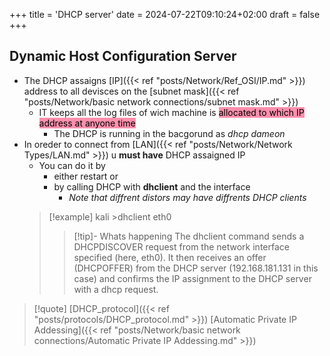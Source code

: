 +++
title = 'DHCP server'
date = 2024-07-22T09:10:24+02:00
draft = false
+++

## Dynamic Host Configuration Server
- The DHCP assaigns [IP]({{< ref "posts/Network/Ref_OSI/IP.md" >}}) address to all devisces on the [subnet mask]({{< ref "posts/Network/basic network connections/subnet mask.md" >}})
	- IT keeps all the log files of wich machine is
		<mark style="background: #FF5582A6;">allocated to which IP address at anyone time</mark> 
		- The DHCP is running in the bacgorund as *dhcp dameon*
- In oreder to connect from [LAN]({{< ref "posts/Network/Network Types/LAN.md" >}}) u **must have** DHCP assaigned IP 
	- You can do it by
		- either restart or 
		- by calling DHCP with **dhclient** and the interface 
			- *Note that diffrent distors may have diffrents DHCP clients*
   >[!example] 
   >kali >dhclient eth0
   >>[!tip]- Whats happening 
   >>The dhclient command sends a DHCPDISCOVER request from the network
interface specified (here, eth0). 
It then receives an offer (DHCPOFFER) from the
DHCP server (192.168.181.131 in this case) and confirms the IP assignment to the DHCP server with a dhcp request.




> [!quote] [DHCP_protocol]({{< ref "posts/protocols/DHCP_protocol.md" >}}) 
> [Automatic Private IP Addessing]({{< ref "posts/Network/basic network connections/Automatic Private IP Addessing.md" >}}) 